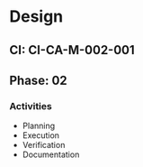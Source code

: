 # Design

## CI: CI-CA-M-002-001
## Phase: 02

### Activities
- Planning
- Execution
- Verification
- Documentation
